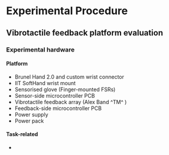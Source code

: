 # Experimental Procedure
## Vibrotactile feedback platform evaluation

### Experimental hardware
#### Platform
- Brunel Hand 2.0 and custom wrist connector
- IIT SoftHand wrist mount
- Sensorised glove (Finger-mounted FSRs)
- Sensor-side microcontroller PCB
- Vibrotactile feedback array (Alex Band ^TM^ )
- Feedback-side microcontroller PCB
- Power supply
- Power pack

#### Task-related
- 
